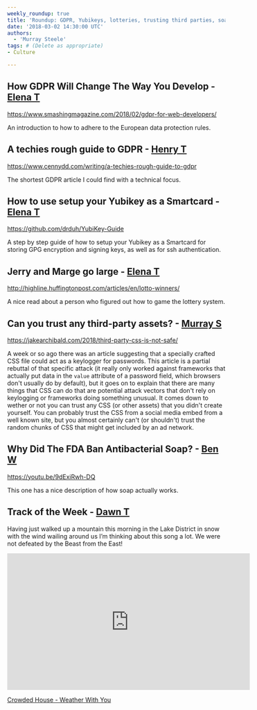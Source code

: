 ```yaml
---
weekly_roundup: true
title: 'Roundup: GDPR, Yubikeys, lotteries, trusting third parties, soap'
date: '2018-03-02 14:30:00 UTC'
authors:
  - 'Murray Steele'
tags: # (Delete as appropriate)
- Culture

---
```


## How GDPR Will Change The Way You Develop - [Elena T](/people#elena-tanasoiu)

https://www.smashingmagazine.com/2018/02/gdpr-for-web-developers/

An introduction to how to adhere to the European data protection rules.

## A techies rough guide to GDPR - [Henry T](/people#henry-turner)

https://www.cennydd.com/writing/a-techies-rough-guide-to-gdpr

The shortest GDPR article I could find with a technical focus.

## How to use setup your Yubikey as a Smartcard - [Elena T](/people#elena-tanasoiu)

https://github.com/drduh/YubiKey-Guide

A step by step guide of how to setup your Yubikey as a Smartcard for storing
GPG encryption and signing keys, as well as for ssh authentication.

## Jerry and Marge go large - [Elena T](/people#elena-tanasoiu)

http://highline.huffingtonpost.com/articles/en/lotto-winners/

A nice read about a person who figured out how to game the lottery system.

## Can you trust any third-party assets? - [Murray S](/people#murray-steele)

https://jakearchibald.com/2018/third-party-css-is-not-safe/

A week or so ago there was an article suggesting that a specially crafted CSS
file could act as a keylogger for passwords.  This article is a partial rebuttal
of that specific attack (it really only worked against frameworks that actually
put data in the `value` attribute of a password field, which browsers don't
usually do by default), but it goes on to explain that there are many things
that CSS can do that are potential attack vectors that don't rely on keylogging
or frameworks doing something unusual.  It comes down to wether or not you can
trust any CSS (or other assets) that you didn't create yourself.  You can
probably trust the CSS from a social media embed from a well known site, but
you almost certainly can't (or shouldn't) trust the random chunks of CSS that
might get included by an ad network.

## Why Did The FDA Ban Antibacterial Soap? - [Ben W](/people/ben-wong)

https://youtu.be/9dExiRwh-DQ

This one has a nice description of how soap actually works.

## Track of the Week - [Dawn T](/people#dawn-turner)

Having just walked up a mountain this morning in the Lake District in snow with
the wind wailing around us I’m thinking about this song a lot. We were not
defeated by the Beast from the East!

<iframe width="560" height="315" src="https://www.youtube.com/embed/ag8XcMG1EX4" frameborder="0" allow="autoplay; encrypted-media" allowfullscreen></iframe>

[Crowded House - Weather With You](https://youtu.be/ag8XcMG1EX4)
